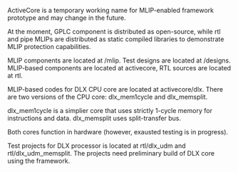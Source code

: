ActiveCore is a temporary working name for MLIP-enabled framework prototype and may change in the future.

At the moment, GPLC component is distributed as open-source, while rtl and pipe MLIPs are distributed as static compiled libraries to demonstrate MLIP protection capabilities.

MLIP components are located at /mlip.
Test designs are located at /designs. MLIP-based components are located at activecore, RTL sources are located at rtl.

MLIP-based codes for DLX CPU core are located at activecore/dlx.
There are two versions of the CPU core: dlx_mem1cycle and dlx_memsplit.

dlx_mem1cycle is a simplier core that uses strictly 1-cycle memory for instructions and data.
dlx_memsplit uses split-transfer bus.

Both cores function in hardware (however, exausted testing is in progress).

Test projects for DLX processor is located at rtl/dlx_udm and rtl/dlx_udm_memsplit. The projects need preliminary build of DLX core using the framework.

